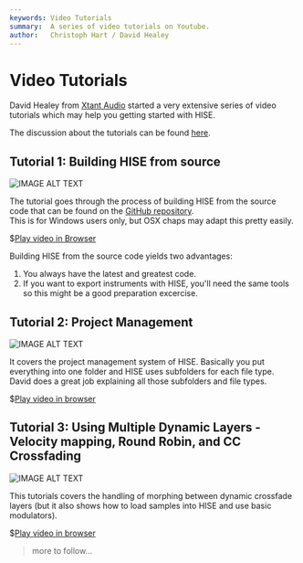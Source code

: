 ```yaml
---
keywords: Video Tutorials
summary:  A series of video tutorials on Youtube.
author:   Christoph Hart / David Healey
---
```


# Video Tutorials

David Healey from [Xtant Audio](http://xtant-audio.com) started a very extensive series of video tutorials which may help you getting started with HISE.

The discussion about the tutorials can be found [here](http://forum.hise.audio/topic/207/video-tutorials).

## Tutorial 1: Building HISE from source

![IMAGE ALT TEXT](http://img.youtube.com/vi/0TtezP8lp24/0.jpg)

The tutorial goes through the process of building HISE from the source code that can be found on the [GitHub repository](https://github.com/christophhart/HISE).  
This is for Windows users only, but OSX chaps may adapt this pretty easily.

$[Play video in Browser](http://www.youtube.com/watch?v=0TtezP8lp24)

Building HISE from the source code yields two advantages:

1. You always have the latest and greatest code.
2. If you want to export instruments with HISE, you'll need the same tools so this might be a good preparation excercise.

## Tutorial 2: Project Management

![IMAGE ALT TEXT](http://img.youtube.com/vi/MuoNFp2dAEc/0.jpg)

It covers the project management system of HISE. Basically you put everything into one folder and HISE uses subfolders for each file type.
David does a great job explaining all those subfolders and file types.

$[Play video in browser](http://www.youtube.com/watch?v=MuoNFp2dAEc)

## Tutorial 3: Using Multiple Dynamic Layers - Velocity mapping, Round Robin, and CC Crossfading

![IMAGE ALT TEXT](http://img.youtube.com/vi/0cn1l8231n4/0.jpg)

This tutorials covers the handling of morphing between dynamic crossfade layers (but it also shows how to load samples into HISE and use basic modulators).

$[Play video in browser](http://www.youtube.com/watch?v=0cn1l8231n4)

> more to follow...
